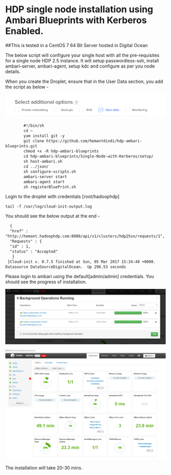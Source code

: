 # HDP single node installation using Ambari Blueprints with Kerberos Enabled.

##This is tested in a CentOS 7 64 Bit Server hosted in Digital Ocean

The below script will configure your single host with all the pre-requisites for a single node HDP 2.5 instance.
It will setup passwordless-ssh, install ambari-server, ambari-agent, setup kdc and configure as per you node details.

When you create the Droplet, ensure that in the User Data section, you add the script as below - 

![Alt text](./Droplet-Data.PNG) 

			#!/bin/sh
			cd ~
			yum install git -y
			git clone https://github.com/hemantdindi/hdp-ambari-blueprints.git
			chmod +x -R hdp-ambari-blueprints
			cd hdp-ambari-blueprints/Single-Node-with-Kerberos/setup/
			sh host-ambari.sh
			cd ../json/
			sh configure-scripts.sh
			ambari-server start
			ambari-agent start
			sh registerBluePrint.sh

Login to the droplet with credentials [root/hadoophdp]
	
	tail -f /var/log/cloud-init-output.log
   
You should see the below output at the end -

      {
      "href" : "http://hemant.hadoophdp.com:8080/api/v1/clusters/hdp25sn/requests/1",
      "Requests" : {
      "id" : 1,
      "status" : "Accepted"
       } 
     }Cloud-init v. 0.7.5 finished at Sun, 05 Mar 2017 15:34:48 +0000. Datasource DataSourceDigitalOcean.  Up 296.53 seconds

Please login to ambari using the default[admin/admin] credentials. You should see the progress of installation.
 
![Alt text](./Ambari-BP-1.PNG)
  
![Alt text](./Ambari-BP-2.PNG)

The installation will take 20-30 mins.
